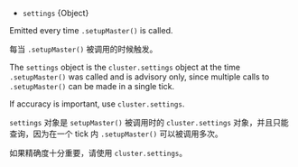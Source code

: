 <!-- YAML
added: v0.7.1
-->

* `settings` {Object}

Emitted every time `.setupMaster()` is called.

每当 `.setupMaster()`  被调用的时候触发。

The `settings` object is the `cluster.settings` object at the time
`.setupMaster()` was called and is advisory only, since multiple calls to
`.setupMaster()` can be made in a single tick.

If accuracy is important, use `cluster.settings`.

`settings` 对象是 `setupMaster()` 被调用时的 `cluster.settings` 对象，并且只能查询，因为在一个 tick 内 `.setupMaster()` 可以被调用多次。

如果精确度十分重要，请使用 `cluster.settings`。
